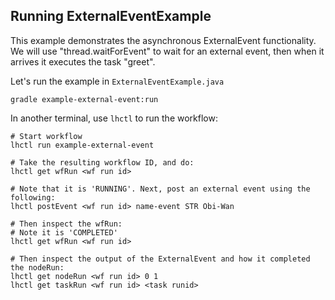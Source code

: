 ## Running ExternalEventExample

This example demonstrates the asynchronous ExternalEvent functionality.
We will use "thread.waitForEvent" to wait for an external event, then when it arrives
it executes the task "greet".

Let's run the example in `ExternalEventExample.java`

```
gradle example-external-event:run
```

In another terminal, use `lhctl` to run the workflow:

```
# Start workflow
lhctl run example-external-event

# Take the resulting workflow ID, and do:
lhctl get wfRun <wf run id>

# Note that it is 'RUNNING'. Next, post an external event using the following:
lhctl postEvent <wf run id> name-event STR Obi-Wan

# Then inspect the wfRun:
# Note it is 'COMPLETED'
lhctl get wfRun <wf run id>

# Then inspect the output of the ExternalEvent and how it completed the nodeRun:
lhctl get nodeRun <wf run id> 0 1
lhctl get taskRun <wf run id> <task runid>
```
